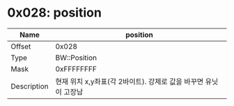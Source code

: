 # 0x028: position

| Name | position |
| ----| ------------ |
| Offset | 0x028 |
| Type | BW::Position |
| Mask | 0xFFFFFFFF |
| Description | 현재 위치 x,y좌표(각 2바이트). 강제로 값을 바꾸면 유닛이 고장남 |<br>

